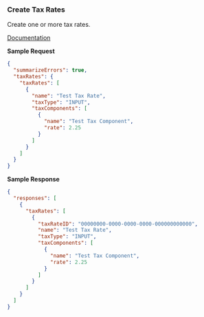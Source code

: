 ### Create Tax Rates

Create one or more tax rates.

[Documentation](https://xeroapi.github.io/xero-node/accounting/index.html#api-Accounting-createTaxRates)

**Sample Request**
```json
{
  "summarizeErrors": true,
  "taxRates": {
    "taxRates": [
      {
        "name": "Test Tax Rate",
        "taxType": "INPUT",
        "taxComponents": [
          {
            "name": "Test Tax Component",
            "rate": 2.25
          }
        ]
      }
    ]
  }
}
```

**Sample Response**
```json
{
  "responses": [
    {
      "taxRates": [
        {
          "taxRateID": "00000000-0000-0000-0000-000000000000",
          "name": "Test Tax Rate",
          "taxType": "INPUT",
          "taxComponents": [
            {
              "name": "Test Tax Component",
              "rate": 2.25
            }
          ]
        }
      ]
    }
  ]
}
```
